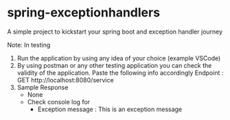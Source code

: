 # spring-exceptionhandlers
A simple project to kickstart your spring boot and exception handler journey

Note: In testing
1. Run the application by using any idea of your choice (example VSCode)
2. By using postman or any other testing application you can check the validity of the application. Paste the following info accordingly
   Endpoint :
     GET http://localhost:8080/service
4. Sample Response
   - None
   - Check console log for
     - Exception message : This is an exception message
